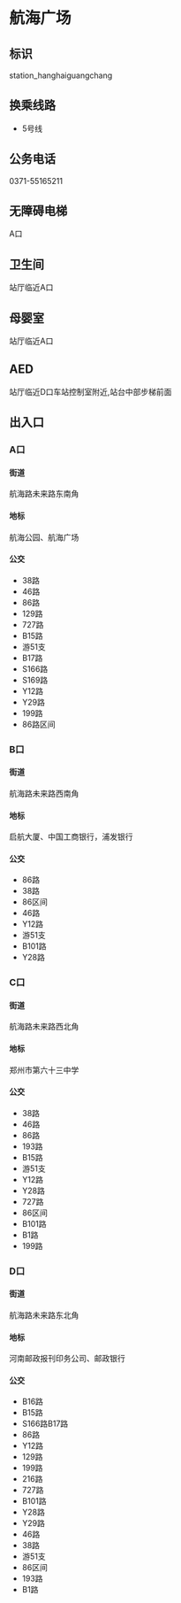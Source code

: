 # 航海广场

## 标识

station_hanghaiguangchang

## 换乘线路

- 5号线

## 公务电话

0371-55165211

## 无障碍电梯

A口

## 卫生间

站厅临近A口

## 母婴室

站厅临近A口

## AED

站厅临近D口车站控制室附近,站台中部步梯前面

## 出入口

### A口

#### 街道

航海路未来路东南角

#### 地标

航海公园、航海广场

#### 公交

- 38路
- 46路
- 86路
- 129路
- 727路
- B15路
- 游51支
- B17路
- S166路
- S169路
- Y12路
- Y29路
- 199路
- 86路区间

### B口

#### 街道

航海路未来路西南角

#### 地标

启航大厦、中国工商银行，浦发银行

#### 公交

- 86路
- 38路
- 86区间
- 46路
- Y12路
- 游51支
- B101路
- Y28路

### C口

#### 街道

航海路未来路西北角

#### 地标

郑州市第六十三中学

#### 公交

- 38路
- 46路
- 86路
- 193路
- B15路
- 游51支
- Y12路
- Y28路
- 727路
- 86区间
- B101路
- B1路
- 199路

### D口

#### 街道

航海路未来路东北角

#### 地标

河南邮政报刊印务公司、邮政银行

#### 公交

- B16路
- B15路
- S166路B17路
- 86路
- Y12路
- 129路
- 199路
- 216路
- 727路
- B101路
- Y28路
- Y29路
- 46路
- 38路
- 游51支
- 86区间
- 193路
- B1路

